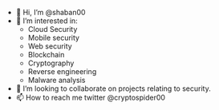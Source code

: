 - 👋 Hi, I’m @shaban00
- 👀 I’m interested in:
    - Cloud Security
    - Mobile security
    - Web security
    - Blockchain 
    - Cryptography 
    - Reverse engineering
    - Malware analysis
- 💞️ I’m looking to collaborate on projects relating to security.
- 📫 How to reach me twitter @cryptospider00

<!---
shaban00/shaban00 is a ✨ special ✨ repository because its `README.md` (this file) appears on your GitHub profile.
You can click the Preview link to take a look at your changes.
--->
